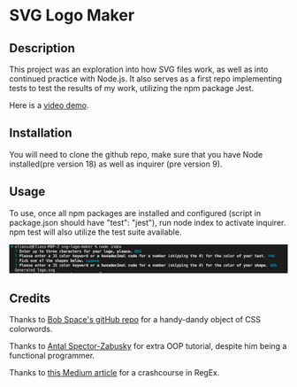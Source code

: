 # SVG Logo Maker

## Description


This project was an exploration into how SVG files work, as well as into continued practice with Node.js. It also serves as a first repo implementing tests to test the results of my work, utilizing the npm package Jest.

Here is a [video demo](https://drive.google.com/file/d/1Kj2CdJPRXm4MY9v8YaDRMjqaRpjYsvrE/view).

## Installation

You will need to clone the github repo, make sure that you have Node installed(pre version 18) as well as inquirer (pre version 9).
## Usage

To use, once all npm packages are installed and configured (script in package.json should have "test": "jest"), run node index to activate inquirer. npm test will also utilize the test suite available.

![screenshot of inquirer in action](./screenshot.png)

## Credits

Thanks to [Bob Space's gitHub repo](https://gist.github.com/bobspace/2712980) for a handy-dandy object of CSS colorwords.

Thanks to [Antal Spector-Zabusky](https://gitlab.com/antalsz) for extra OOP tutorial, despite him being a functional programmer.

Thanks to [this Medium article](https://medium.com/factory-mind/regex-tutorial-a-simple-cheatsheet-by-examples-649dc1c3f285) for a crashcourse in RegEx.
